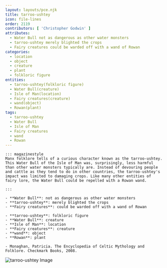 ```yaml
---
layout: layouts/pce.njk
title: tarroo-ushtey
icon: file-lines
order: 2119
contributors: [ 'Christopher Godwin' ]
attributes:
  - Water Bull not as dangerous as other water monsters
  - tarroo-ushtey merely blighted the crops
  - Fairy creatures could be warded off with a wand of Rowan
categories:
  - location
  - object
  - creature
  - plant
  - folkloric figure
entities:
  - tarroo-ushtey(folkloric figure)
  - Water Bull(creature)
  - Isle of Man(location)
  - Fairy creatures(creature)
  - wand(object)
  - Rowan(plant)
tags:
  - tarroo-ushtey
  - Water Bull
  - Isle of Man
  - Fairy creatures
  - wand
  - Rowan
---
```

``` tab [group1:Info]
::: magazinestyle
Manx folklore tells of a curious character known as the tarroo-ushtey. This Water Bull of the Isle of Man was, surprisingly, less harmful than other water monsters typically are. Instead of devouring people and cattle as they tend to do in other countries, the tarroo-ushtey's impact was limited to damaging crops. Like many other entities of fairy lore, the Water Bull could be repelled with a Rowan wand.

:::
```
``` tab [group1:Attributes]
- **Water Bull**: not as dangerous as other water monsters
- **tarroo-ushtey**: merely blighted the crops
- **Fairy creatures**: could be warded off with a wand of Rowan
```
``` tab [group1:Entities]
- **tarroo-ushtey**: folkloric figure
- **Water Bull**: creature
- **Isle of Man**: location
- **Fairy creatures**: creature
- **wand**: object
- **Rowan**: plant
```
``` tab [group1:Sources]
- Monaghan, Patricia. The Encyclopedia of Celtic Mythology and Folklore. Checkmark Books, 2008.
```
![tarroo-ushtey Image](['https://upload.wikimedia.org/wikipedia/commons/1/1c/Colum-KOIS%28Holt1916%29-Pogany-illustr-p226-glashan.jpg'])
